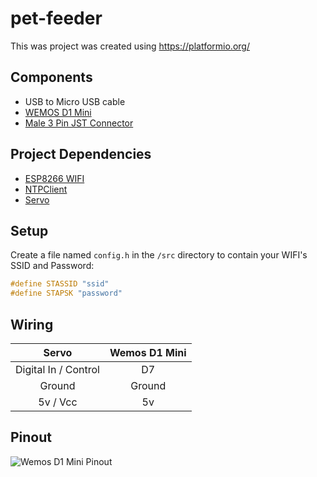 # pet-feeder

This was project was created using https://platformio.org/

## Components
* USB to Micro USB cable
* [WEMOS D1 Mini](https://wiki.wemos.cc/products:d1:d1_mini)
* [Male 3 Pin JST Connector](https://www.aliexpress.com/item/Free-Shipping-10pcs-3pin-JST-Connector-Male-Female-plug-and-socket-connecting-Cable-Wire-for-WS2811/32366522079.html)

## Project Dependencies
* [ESP8266 WIFI](https://github.com/esp8266/Arduino/tree/master/libraries/ESP8266WiFi)
* [NTPClient](https://github.com/arduino-libraries/NTPClient)
* [Servo](https://github.com/esp8266/Arduino/tree/master/libraries/Servo)

## Setup
Create a file named `config.h` in the `/src` directory to contain your WIFI's SSID and Password:
``` c++
#define STASSID "ssid"
#define STAPSK "password"
```

## Wiring
| **Servo**        |   **Wemos D1 Mini**| 
| :-------------: |:-------------: |
| Digital In / Control | D7
| Ground      | Ground       |
| 5v / Vcc | 5v       |

## Pinout

![Wemos D1 Mini Pinout](https://www.projetsdiy.fr/wp-content/uploads/2016/05/esp8266-wemos-d1-mini-gpio-pins.jpg)

